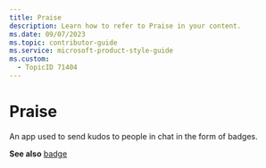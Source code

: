 ```yaml
---
title: Praise
description: Learn how to refer to Praise in your content.
ms.date: 09/07/2023
ms.topic: contributor-guide
ms.service: microsoft-product-style-guide
ms.custom:
  - TopicID 71404
---
```



# Praise

An app used to send kudos to people in chat in the form of badges.  

**See also** [badge](~/teams-style-guide/a-z-word-list/b/badge.md)  

